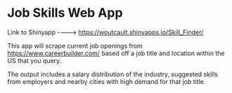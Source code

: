 # Job Skills Web App

Link to Shinyapp ----> https://woutcault.shinyapps.io/Skill_Finder/

This app will scrape current job openings from https://www.careerbuilder.com/ based off a job title and location within the US that you query. 

The output includes a salary distribution of the industry, suggested skills from employers and nearby cities with high demand for that job title.
